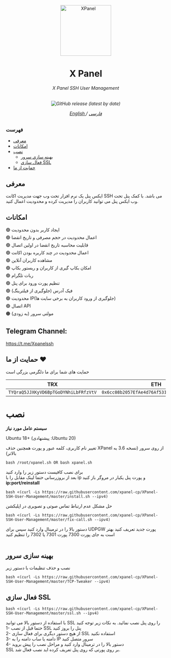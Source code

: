 <p align="center">
<picture>
<img width="160" height="160"  alt="XPanel" src="https://raw.githubusercontent.com/xpanel-cp/XPanel-SSH-User-Management/master/xlogo.png">
</picture>
  </p> 
<h1 align="center"/>X Panel</h1>
<h6 align="center">X Panel SSH User Management<h6>
<p align="center">
<img alt="GitHub release (latest by date)" src="https://img.shields.io/github/v/release/xpanel-cp/XPanel-SSH-User-Management">
</p>
 
<p align="center">
	<a href="./README-EN.md">
	English
	</a>
	/
	<a href="./README.md">
	فارسی
	</a>
</p>


### فهرست
- [معرفی](#معرفی)<br>
- [امکانات](#امکانات)<br>
- [نصب](#نصب) <br>
  - [بهینه سازی سرور](#بهینه-سازی-سرور)<br>
  - [فعال سازی SSL](#فعال-سازی-ssl)<br>
- [حمایت از ما](#حمایت-از-ما-hearts)<br>
 
## معرفی <br>
ایکس پنل یک نرم افزار تحت وب جهت مدیریت اکانت SSH می باشد. با کمک پنل تحت وب ایکس پنل می توانید کاربران را مدیریت کرده و محدودیت اعمال کنید.


## امکانات <br>
:green_circle: ایجاد کاربر بدون محدودیت <br>
:green_circle: اعمال محدودیت در حجم مصرفی و تاریخ انقضا<br>
:green_circle: قابلیت محاسبه تاریخ انقضا در اولین اتصال<br>
:green_circle: اعمال محدودیت در چند کاربره بودن اکانت<br>
:green_circle: مشاهده کاربران آنلاین<br>
:green_circle: امکان بکاپ گیری از کاربران و ریستور بکاپ<br>
:green_circle: ربات تلگرام <br>
:green_circle: تنظیم پورت ورود برای پنل<br>
:green_circle: فیک آدرس (جلوگیری از فیلترینگ) <br>
:green_circle: محدودیت IP(جلوگیری از ورود کاربران به برخی سایت ها)<br>
:green_circle: اتصال API<br>
:orange_circle: مولتی سرور (به زودی)<br>

## Telegram Channel:
https://t.me/Xpanelssh

## حمایت از ما :hearts:
حمایت های شما برای ما دلگرمی بزرگی است<br> 
<p align="left">
	
|                    TRX                   |                       ETH                         |                    Litecoin                       |
| ---------------------------------------- |:-------------------------------------------------:| -------------------------------------------------:|
| ```TYQraQ5JJXKyVD6BpTGoDYNhiLbFRfzVtV``` |  ```0x6cc08b2057EfAe4d76Af531e145DeEd4B73c9D7e``` | ```ltc1q6gq4espx74lp6jvhmr0jmxlu4al0uwemmzwdv4``` |	

</p>	

# نصب


**سیستم عامل مورد نیاز**

Ubuntu 18+ (پیشنهادی :Ubuntu 20)<br>

تغییر نام کاربری، کلمه عبور و پورت همچنین حذف XPanel از روی سرور (نسخه 3.6 به بالاتر)
```
bash /root/xpanel.sh OR bash xpanel.sh 
```
برای نصب کافیست دستور زیر را وارد کنید<br>
	بعد از بروزرسانی حتما لینک مقابل را با ip و پورت پنل یکبار در مروگر باز کنید  <b>ip:port/reinstall</b><br>
```
bash <(curl -Ls https://raw.githubusercontent.com/xpanel-cp/XPanel-SSH-User-Management/master/install.sh --ipv4)
```

حل مشکل عدم ارتباط  تماس صوتی و تصویری در اپلیکشن
```
bash <(curl -Ls https://raw.githubusercontent.com/xpanel-cp/XPanel-SSH-User-Management/master/fix-call.sh --ipv4)
```
دستور بالا را در ترمینال وارد کنید سپس برای UDPGW پورت جدید تعریف کنید بهتر است به جای پورت 7300 پورت 7301 یا 7302 را تنظیم کنید
<br>
<br>

## بهینه سازی سرور
نصب و حذف تنظیمات با دستور زیر 
```
bash <(curl -Ls https://raw.githubusercontent.com/xpanel-cp/XPanel-SSH-User-Management/master/TCP-Tweaker --ipv4)
```
## فعال سازی SSL
```
bash <(curl -Ls https://raw.githubusercontent.com/xpanel-cp/XPanel-SSH-User-Management/master/ssl.sh --ipv4)
```
با استفاده از دستور بالا می توانید SSL را روی پنل نصب نمائید. به نکات زیر توجه کنید <br>
1- حتما قبل از نصب SSL پنل را بروز کنید<br>
2- از هیچ دستور دیگری برای فعال سازی SSL استفاده نکنید<br>
3- دامنه یا ساب دامنه را به IP سرور متصل کنید <br>
4- دستور بالا را در ترمینال وارد کنید و مراحل نصب را پیش بروید<br>
SSL بر روی پورتی که روی پنل تعریف کرده اید نصب فعال شد. <br>

